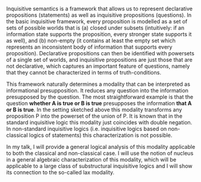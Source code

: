



Inquisitive semantics is a framework that allows us to represent declarative propositions (statements) as well as inquisitive propositions (questions). In the basic inquisitive framework, every proposition is modelled as a set of sets of possible worlds that is (a) closed under subsets (intuitively: if an information state supports the proposition, every stronger state supports it as well), and (b) non-empty (it contains at least the empty set which represents an inconsistent body of information that supports every proposition). Declarative propositions can then be identified with powersets of a single set of worlds, and inquisitive propositions are just those that are not declarative, which captures an important feature of questions, namely that they cannot be characterized in terms of truth-conditions.

This framework naturally determines a modality that can be interpreted as informational presupposition. It reduces any question into the information presupposed by the question. The most straightforward example is that the question **whether A is true or B is true** presupposes the information **that A or B is true**. In the setting sketched above this modality transforms any proposition P into the powerset of the union of P. It is known that in the standard inquisitive logic this modality just coincides with double negation. In non-standard inquisitive logics (i.e. inquisitive logics based on non-classical logics of statements) this characterization is not possible. 

In my talk, I will provide a general logical analysis of this modality applicable to both the classical and non-classical case. I will use the notion of nucleus in a general algebraic characterization of this modality, which will be applicable to a large class of substructural inquisitive logics and I will show its connection to the so-called lax modality.















